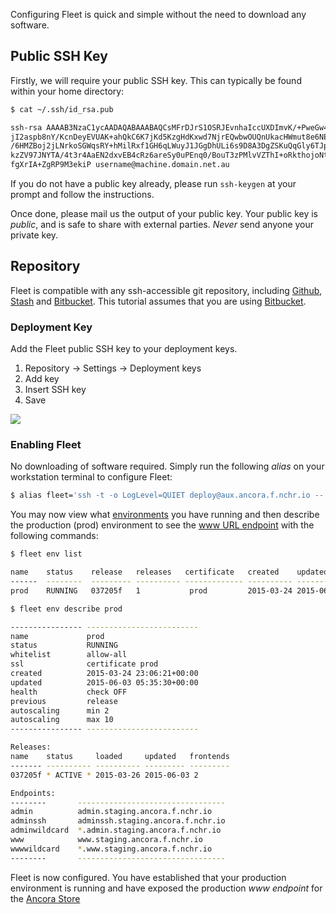 Configuring Fleet is quick and simple without the need to download any software.

## Public SSH Key

Firstly, we will require your public SSH key.  This can typically be found
within your home directory:

```bash
$ cat ~/.ssh/id_rsa.pub

ssh-rsa AAAAB3NzaC1ycAADAQABAAABAQCsMFrDJrS1OSRJEvnhaIccUXDImvK/+PweGw44nXGCF/Fa02bjNWNP
jI2aspb8nY/KcnDeyEVUAK+ahQkC6K7jKd5KzgHdKxwd7NjrEQwbwOUQnUkacHWmut8e6NELlylvO9qij9DHyp2J
/6HMZBoj2jLNrkoSGWqsRY+hMilRxf1GH6qLWuyJ1JGgDhULi6s9D8A3DgZSKuQqGly6TJpasdB1Oer/pMqGKv7H
kzZV97JNYTA/4t3r4AaEN2dxvEB4cRz6areSy0uPEnq0/BouT3zPMlvVZThI+oRkthojoNtvvxAg65HoveE5JCXL
fgXrIA+ZgRP9M3ekiP username@machine.domain.net.au

```

If you do not have a public key already, please run `ssh-keygen` at your prompt
and follow the instructions.

Once done, please mail us the output of your public key.  Your public key is
*public*, and is safe to share with external parties.  _Never_ send anyone your
private key.

## Repository

Fleet is compatible with any ssh-accessible git
repository, including [Github](https://github.com/),
[Stash](https://www.atlassian.com/software/stash) and
[Bitbucket](https://bitbucket.org).  This tutorial assumes that you are using
[Bitbucket](https://bitbucket.org/).

### Deployment Key

Add the Fleet public SSH key to your deployment keys.

1. Repository -> Settings -> Deployment keys
2. Add key
3. Insert SSH key
4. Save

![](/tutorial/bitbucket-deployment-key.png)


### Enabling Fleet

No downloading of software required.  Simply run the following *alias* on your
workstation terminal to configure Fleet:

```bash
$ alias fleet='ssh -t -o LogLevel=QUIET deploy@aux.ancora.f.nchr.io --'
```

You may now view what [environments](/how-to/manage-environments/) you have
running and then describe the production (prod) environment to see the [www URL
endpoint](http://www.prod.ancora.f.nchr.io) with the following commands:

```bash
$ fleet env list

name    status    release   releases   certificate   created    updated
------  --------  --------- ---------- ------------- ---------- -------------------------
prod    RUNNING   037205f   1           prod         2015-03-24 2015-06-03

$ fleet env describe prod

---------------- -------------------------
name             prod
status           RUNNING
whitelist        allow-all
ssl              certificate prod
created          2015-03-24 23:06:21+00:00
updated          2015-06-03 05:35:30+00:00
health           check OFF
previous         release
autoscaling      min 2
autoscaling      max 10
---------------- -------------------------

Releases:
name    status     loaded     updated   frontends
------- ---------- ---------- --------- ---------
037205f * ACTIVE * 2015-03-26 2015-06-03 2

Endpoints:
--------       ---------------------------------
admin          admin.staging.ancora.f.nchr.io
adminssh       adminssh.staging.ancora.f.nchr.io
adminwildcard  *.admin.staging.ancora.f.nchr.io
www            www.staging.ancora.f.nchr.io
wwwwildcard    *.www.staging.ancora.f.nchr.io
--------       ---------------------------------
```

Fleet is now configured.  You have established that your production environment
is running and have exposed the production *www endpoint* for the [Ancora
Store](http://www.prod.ancora.f.nchr.io)
